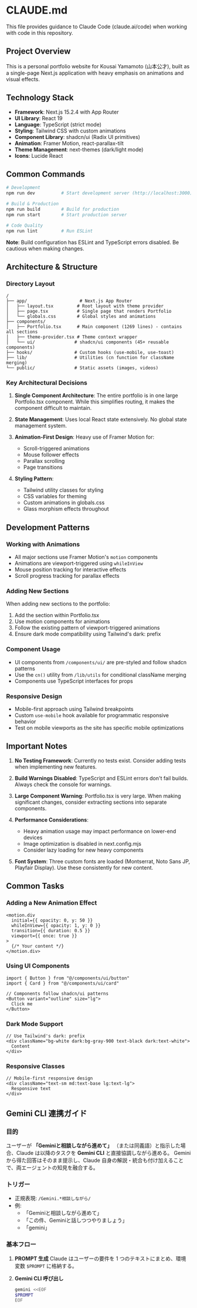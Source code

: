 # CLAUDE.md

This file provides guidance to Claude Code (claude.ai/code) when working with code in this repository.

## Project Overview

This is a personal portfolio website for Kousai Yamamoto (山本公才), built as a single-page Next.js application with heavy emphasis on animations and visual effects.

## Technology Stack

- **Framework**: Next.js 15.2.4 with App Router
- **UI Library**: React 19
- **Language**: TypeScript (strict mode)
- **Styling**: Tailwind CSS with custom animations
- **Component Library**: shadcn/ui (Radix UI primitives)
- **Animation**: Framer Motion, react-parallax-tilt
- **Theme Management**: next-themes (dark/light mode)
- **Icons**: Lucide React

## Common Commands

```bash
# Development
npm run dev          # Start development server (http://localhost:3000)

# Build & Production
npm run build        # Build for production
npm run start        # Start production server

# Code Quality
npm run lint         # Run ESLint
```

**Note**: Build configuration has ESLint and TypeScript errors disabled. Be cautious when making changes.

## Architecture & Structure

### Directory Layout
```
/
├── app/                    # Next.js App Router
│   ├── layout.tsx         # Root layout with theme provider
│   ├── page.tsx           # Single page that renders Portfolio
│   └── globals.css        # Global styles and animations
├── components/            
│   ├── Portfolio.tsx      # Main component (1269 lines) - contains all sections
│   ├── theme-provider.tsx # Theme context wrapper
│   └── ui/               # shadcn/ui components (45+ reusable components)
├── hooks/                # Custom hooks (use-mobile, use-toast)
├── lib/                  # Utilities (cn function for className merging)
└── public/               # Static assets (images, videos)
```

### Key Architectural Decisions

1. **Single Component Architecture**: The entire portfolio is in one large Portfolio.tsx component. While this simplifies routing, it makes the component difficult to maintain.

2. **State Management**: Uses local React state extensively. No global state management system.

3. **Animation-First Design**: Heavy use of Framer Motion for:
   - Scroll-triggered animations
   - Mouse follower effects
   - Parallax scrolling
   - Page transitions

4. **Styling Pattern**: 
   - Tailwind utility classes for styling
   - CSS variables for theming
   - Custom animations in globals.css
   - Glass morphism effects throughout

## Development Patterns

### Working with Animations
- All major sections use Framer Motion's `motion` components
- Animations are viewport-triggered using `whileInView`
- Mouse position tracking for interactive effects
- Scroll progress tracking for parallax effects

### Adding New Sections
When adding new sections to the portfolio:
1. Add the section within Portfolio.tsx
2. Use motion components for animations
3. Follow the existing pattern of viewport-triggered animations
4. Ensure dark mode compatibility using Tailwind's dark: prefix

### Component Usage
- UI components from `/components/ui/` are pre-styled and follow shadcn patterns
- Use the `cn()` utility from `/lib/utils` for conditional className merging
- Components use TypeScript interfaces for props

### Responsive Design
- Mobile-first approach using Tailwind breakpoints
- Custom `use-mobile` hook available for programmatic responsive behavior
- Test on mobile viewports as the site has specific mobile optimizations

## Important Notes

1. **No Testing Framework**: Currently no tests exist. Consider adding tests when implementing new features.

2. **Build Warnings Disabled**: TypeScript and ESLint errors don't fail builds. Always check the console for warnings.

3. **Large Component Warning**: Portfolio.tsx is very large. When making significant changes, consider extracting sections into separate components.

4. **Performance Considerations**: 
   - Heavy animation usage may impact performance on lower-end devices
   - Image optimization is disabled in next.config.mjs
   - Consider lazy loading for new heavy components

5. **Font System**: Three custom fonts are loaded (Montserrat, Noto Sans JP, Playfair Display). Use these consistently for new content.

## Common Tasks

### Adding a New Animation Effect
```tsx
<motion.div
  initial={{ opacity: 0, y: 50 }}
  whileInView={{ opacity: 1, y: 0 }}
  transition={{ duration: 0.5 }}
  viewport={{ once: true }}
>
  {/* Your content */}
</motion.div>
```

### Using UI Components
```tsx
import { Button } from "@/components/ui/button"
import { Card } from "@/components/ui/card"

// Components follow shadcn/ui patterns
<Button variant="outline" size="lg">
  Click me
</Button>
```

### Dark Mode Support
```tsx
// Use Tailwind's dark: prefix
<div className="bg-white dark:bg-gray-900 text-black dark:text-white">
  Content
</div>
```

### Responsive Classes
```tsx
// Mobile-first responsive design
<div className="text-sm md:text-base lg:text-lg">
  Responsive text
</div>
```

## Gemini CLI 連携ガイド

### 目的
ユーザーが **「Geminiと相談しながら進めて」** （または同義語）と指示した場合、Claude は以降のタスクを **Gemini CLI** と直接協調しながら進める。
Gemini から得た回答はそのまま提示し、Claude 自身の解説・統合も付け加えることで、両エージェントの知見を融合する。

### トリガー
- 正規表現: `/Gemini.*相談しながら/`
- 例:
  - 「Geminiと相談しながら進めて」
  - 「この件、Geminiと話しつつやりましょう」
  - 「gemini」

### 基本フロー
1. **PROMPT 生成**
   Claude はユーザーの要件を 1 つのテキストにまとめ、環境変数 `$PROMPT` に格納する。

2. **Gemini CLI 呼び出し**
   ```bash
   gemini <<EOF
   $PROMPT
   EOF
   ```